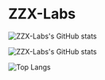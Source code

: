 # ZZX-Labs

![ZZX-Labs's GitHub stats](https://github-readme-stats-zzx-labs.vercel.app/api?username=ZZX-Labs&show_icons=true&include_all_commits=true&theme=chartreuse-dark)

![ZZX-Labs's GitHub stats](https://github-readme-stats-zzx-labs.vercel.app/api?username=ZZX-Labs\&rank_icon=percentile&theme=chartreuse-dark)

![Top Langs](https://github-readme-stats.vercel.app/api/top-langs/?username=ZZX-Labs&layout=compact&langs_count=8&theme=chartreuse-dark)

